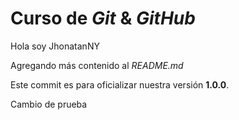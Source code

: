 # Curso de _Git_ & _GitHub_

Hola soy JhonatanNY

Agregando más contenido al _README.md_

Este commit es para oficializar nuestra versión **1.0.0**.

Cambio de prueba